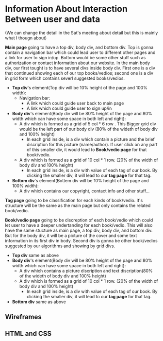 # Information About Interaction Between user and data #

(We can change the detail in the Sat's meeting about detail but this is mainly what I thougn about)


**Main page** going to have a top div, body div, and bottom div. Top is gonna contain a navigation bar which could lead user to different other pages and a link for user to sign in/up. Bottom would be some other stuff such as authorization or contact information about our website. In the main body div, our first tought is to have several divs inside body div. First one is a div that continued showing each of our top books/vedios; second one is a div in grid form which contains severl suggested books/vedios.

* **Top div**'s element(Top div will be 10% height of the page and 100% width): 
    * Navigation bar: 
        * A link which could guide user back to main page
        * A link which could guide user to sign up/in
* **Body div**'s element(Body div will be 80% height of the page and 80% width which can have some space in both left and right):
    * A div which is formed as a grid of 5 col * 6 row . This Bigger grid div would be the left part of our body div (80% of the wideth of body div and 100% height)
        * In each grid inside, is a div which contain a picture and the brief discription for this picture (name/author). If user click on any part of this smaller div, it would lead to **Book/vedio page** for that book/vedio.
    * A div which is formed as a grid of 10 col * 1 row.  (20% of the width of body div and 100% height)
        * In each grid inside, is a div with value of each tag of our book. By clicking the smaller div, it will lead to our **tag page** for that tag.
* **Bottom div**'s element(Bottem div will be 10% height of the page and 100% width):
    * A div which contains our copyright, contact info and other stuff...


**Tag page** going to be classification for each kinds of book/vedio. It's structure will be the same as the main page but only contains the related book/vedio. 


**Book/vedio page** going to be discreption of each book/vedio which could let user to have a deeper undertanding for each book/vedio. This will also have the same stucture as main page, a top div, body div, and bottom div. But for the body div, it will be a picture of the cover and some text information in its first div in body. Second div is gonna be other book/vedios suggested by our algorithms and showing by grid divs.

* **Top div** same as above
* **Body div**'s element(Body div will be 80% height of the page and 80% width which can have some space in both left and right):
    * A div which contains a picture discription and text discription(80% of the wideth of body div and 100% height)
    * A div which is formed as a grid of 10 col * 1 row.  (20% of the width of body div and 100% height)
        * In each grid inside, is a div with value of each tag of our book. By clicking the smaller div, it will lead to our **tag page** for that tag.
* **Bottom div** same as above

## Wireframes ##

## HTML and CSS ##

